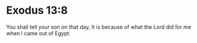 # Exodus 13:8

You shall tell your son on that day, It is because of what the Lord did for me when I came out of Egypt.
